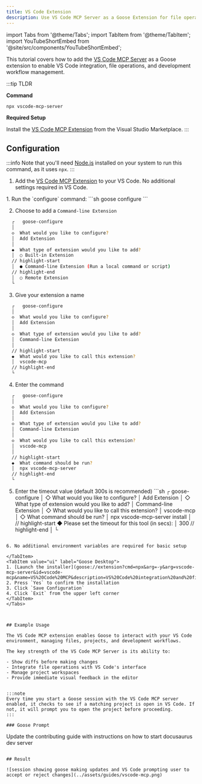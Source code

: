 ```yaml
---
title: VS Code Extension
description: Use VS Code MCP Server as a Goose Extension for file operations and VS Code integration
---
```


import Tabs from '@theme/Tabs';
import TabItem from '@theme/TabItem';
import YouTubeShortEmbed from '@site/src/components/YouTubeShortEmbed';

<YouTubeShortEmbed videoUrl="https://www.youtube.com/embed/gddEgvCLrgU" />

This tutorial covers how to add the [VS Code MCP Server](https://github.com/block/vscode-mcp) as a Goose extension to enable VS Code integration, file operations, and development workflow management.

:::tip TLDR

**Command**
```sh
npx vscode-mcp-server
```

**Required Setup**

Install the [VS Code MCP Extension](https://marketplace.visualstudio.com/items?itemName=block.vscode-mcp-extension) from the Visual Studio Marketplace.
:::

## Configuration

:::info
Note that you'll need [Node.js](https://nodejs.org/) installed on your system to run this command, as it uses `npx`.
:::

1. Add the [VS Code MCP Extension](https://marketplace.visualstudio.com/items?itemName=block.vscode-mcp-extension) to your VS Code. No additional settings required in VS Code.

<Tabs groupId="interface">
  <TabItem value="cli" label="Goose CLI" default>
  1. Run the `configure` command:
  ```sh
  goose configure
  ```

  2. Choose to add a `Command-line Extension`
  ```sh
    ┌   goose-configure 
    │
    ◇  What would you like to configure?
    │  Add Extension 
    │
    ◆  What type of extension would you like to add?
    │  ○ Built-in Extension 
    // highlight-start    
    │  ● Command-line Extension (Run a local command or script)
    // highlight-end    
    │  ○ Remote Extension 
    └ 
  ```

  3. Give your extension a name
  ```sh
    ┌   goose-configure 
    │
    ◇  What would you like to configure?
    │  Add Extension 
    │
    ◇  What type of extension would you like to add?
    │  Command-line Extension 
    │
    // highlight-start
    ◆  What would you like to call this extension?
    │  vscode-mcp
    // highlight-end
    └ 
  ```

  4. Enter the command
  ```sh
    ┌   goose-configure 
    │
    ◇  What would you like to configure?
    │  Add Extension 
    │
    ◇  What type of extension would you like to add?
    │  Command-line Extension 
    │
    ◇  What would you like to call this extension?
    │  vscode-mcp
    │
    // highlight-start
    ◆  What command should be run?
    │  npx vscode-mcp-server
    // highlight-end
    └ 
  ```  

  5. Enter the timeout value (default 300s is recommended)
    ```sh
    ┌   goose-configure 
    │
    ◇  What would you like to configure?
    │  Add Extension 
    │
    ◇  What type of extension would you like to add?
    │  Command-line Extension 
    │
    ◇  What would you like to call this extension?
    │  vscode-mcp
    │
    ◇  What command should be run?
    │  npx vscode-mcp-server install
    │
    // highlight-start
    ◆  Please set the timeout for this tool (in secs):
    │  300
    // highlight-end
    │
    └ 
  ``` 
  
  6. No additional environment variables are required for basic setup
  
  </TabItem>
  <TabItem value="ui" label="Goose Desktop">
  1. [Launch the installer](goose://extension?cmd=npx&arg=-y&arg=vscode-mcp-server&id=vscode-mcp&name=VS%20Code%20MCP&description=VS%20Code%20integration%20and%20file%20operations)
  2. Press `Yes` to confirm the installation
  3. Click `Save Configuration`
  4. Click `Exit` from the upper left corner
  </TabItem>
</Tabs>



## Example Usage

The VS Code MCP extension enables Goose to interact with your VS Code environment, managing files, projects, and development workflows. 

The key strength of the VS Code MCP Server is its ability to:

- Show diffs before making changes
- Integrate file operations with VS Code's interface
- Manage project workspaces
- Provide immediate visual feedback in the editor


:::note
Every time you start a Goose session with the VS Code MCP server enabled, it checks to see if a matching project is open in VS Code. If not, it will prompt you to open the project before proceeding.
:::

### Goose Prompt

```
Update the contributing guide with instructions on how to start docusaurus dev server
```

## Result

![session showing goose making updates and VS Code prompting user to accept or reject changes](../assets/guides/vscode-mcp.png)